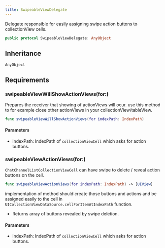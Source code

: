 ```yaml
---
title: SwipeableViewDelegate
---
```


Delegate responsible for easily assigning swipe action buttons to collectionView cells.

``` swift
public protocol SwipeableViewDelegate: AnyObject 
```

## Inheritance

`AnyObject`

## Requirements

### swipeableViewWillShowActionViews(for:​)

Prepares the receiver that showing of actionViews will ocur.
use this method to for example close other actionViews in your collectionView/tableView.

``` swift
func swipeableViewWillShowActionViews(for indexPath: IndexPath)
```

#### Parameters

  - indexPath: IndexPath of `collectionViewCell` which asks for action buttons.

### swipeableViewActionViews(for:​)

`ChatChannelListCollectionViewCell` can have swipe to delete / reveal action buttons on the cell.

``` swift
func swipeableViewActionViews(for indexPath: IndexPath) -> [UIView]
```

implementation of method should create those buttons and actions and be assigned easily to the cell
in `UICollectionViewDataSource.cellForItemAtIndexPath` function.

  - Returns array of buttons revealed by swipe deletion.

#### Parameters

  - indexPath: IndexPath of `collectionViewCell` which asks for action buttons.
